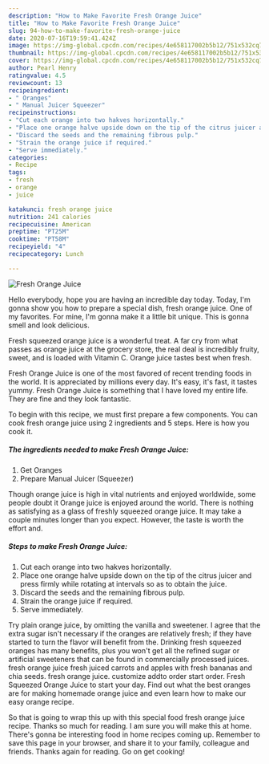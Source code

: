 ```yaml
---
description: "How to Make Favorite Fresh Orange Juice"
title: "How to Make Favorite Fresh Orange Juice"
slug: 94-how-to-make-favorite-fresh-orange-juice
date: 2020-07-16T19:59:41.424Z
image: https://img-global.cpcdn.com/recipes/4e658117002b5b12/751x532cq70/fresh-orange-juice-recipe-main-photo.jpg
thumbnail: https://img-global.cpcdn.com/recipes/4e658117002b5b12/751x532cq70/fresh-orange-juice-recipe-main-photo.jpg
cover: https://img-global.cpcdn.com/recipes/4e658117002b5b12/751x532cq70/fresh-orange-juice-recipe-main-photo.jpg
author: Pearl Henry
ratingvalue: 4.5
reviewcount: 13
recipeingredient:
- " Oranges"
- " Manual Juicer Squeezer"
recipeinstructions:
- "Cut each orange into two hakves horizontally."
- "Place one orange halve upside down on the tip of the citrus juicer and press firmly while rotating at intervals so as to obtain the juice."
- "Discard the seeds and the remaining fibrous pulp."
- "Strain the orange juice if required."
- "Serve immediately."
categories:
- Recipe
tags:
- fresh
- orange
- juice

katakunci: fresh orange juice 
nutrition: 241 calories
recipecuisine: American
preptime: "PT25M"
cooktime: "PT58M"
recipeyield: "4"
recipecategory: Lunch

---
```



![Fresh Orange Juice](https://img-global.cpcdn.com/recipes/4e658117002b5b12/751x532cq70/fresh-orange-juice-recipe-main-photo.jpg)

Hello everybody, hope you are having an incredible day today. Today, I'm gonna show you how to prepare a special dish, fresh orange juice. One of my favorites. For mine, I'm gonna make it a little bit unique. This is gonna smell and look delicious.

Fresh squeezed orange juice is a wonderful treat. A far cry from what passes as orange juice at the grocery store, the real deal is incredibly fruity, sweet, and is loaded with Vitamin C. Orange juice tastes best when fresh.

Fresh Orange Juice is one of the most favored of recent trending foods in the world. It is appreciated by millions every day. It's easy, it's fast, it tastes yummy. Fresh Orange Juice is something that I have loved my entire life. They are fine and they look fantastic.


To begin with this recipe, we must first prepare a few components. You can cook fresh orange juice using 2 ingredients and 5 steps. Here is how you cook it.

<!--inarticleads1-->

##### The ingredients needed to make Fresh Orange Juice:

1. Get  Oranges
1. Prepare  Manual Juicer (Squeezer)


Though orange juice is high in vital nutrients and enjoyed worldwide, some people doubt it Orange juice is enjoyed around the world. There is nothing as satisfying as a glass of freshly squeezed orange juice. It may take a couple minutes longer than you expect. However, the taste is worth the effort and. 

<!--inarticleads2-->

##### Steps to make Fresh Orange Juice:

1. Cut each orange into two hakves horizontally.
1. Place one orange halve upside down on the tip of the citrus juicer and press firmly while rotating at intervals so as to obtain the juice.
1. Discard the seeds and the remaining fibrous pulp.
1. Strain the orange juice if required.
1. Serve immediately.


Try plain orange juice, by omitting the vanilla and sweetener. I agree that the extra sugar isn&#39;t necessary if the oranges are relatively fresh; if they have started to turn the flavor will benefit from the. Drinking fresh squeezed oranges has many benefits, plus you won&#39;t get all the refined sugar or artificial sweeteners that can be found in commercially processed juices. fresh orange juice fresh juiced carrots and apples with fresh bananas and chia seeds. fresh orange juice. customize addto order start order. Fresh Squeezed Orange Juice to start your day. Find out what the best oranges are for making homemade orange juice and even learn how to make our easy orange recipe. 

So that is going to wrap this up with this special food fresh orange juice recipe. Thanks so much for reading. I am sure you will make this at home. There's gonna be interesting food in home recipes coming up. Remember to save this page in your browser, and share it to your family, colleague and friends. Thanks again for reading. Go on get cooking!
